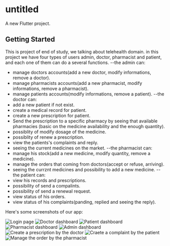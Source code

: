 # untitled

A new Flutter project.

## Getting Started

This is project of end of study, we talking about telehealth domain.
in this project we have four types of users admin, doctor, pharmacist and patient, and each one of them can do a several functions.
--the admin can:
- manage doctors accounts(add a new doctor, modify informations, remove a doctor).
- manage pharmacists accounts(add a new pharmacist, modify informations, remove a pharmacist).
- manage patients accounts(modify informations, remove a patient).
--the doctor can:
- add a new patient if not exist.
- create a medical record for patient.
- create a new prescription for patient.
- Send the prescription to a specific pharmacy by seeing that available pharmacies (basic on the medicine availability and the enough quantity).
- possiblity of modify dosage of the medicine.
- possiblity of renew a prescription.
- view the patients's complaints and reply.
- seeing the current medicines on the market.
--the pharmacist can:
- manage his stock(add a new medicine, modify quantity, remove a medicine).
- manage the orders that coming from doctors(accept or refuse, arriving).
- seeing the currznt medicines and possibility to add a new medicine.
--the patient can:
- view his records and prescriptions.
- possibility of send a compalints.
- possibility of send a renewal request.
- view status of his orders.
- view status of his complaints(panding, replied and seeing the reply).

Here's some screenshots of our app:

![Login page](assets/login.png)
![Doctor dashboard](assets/doctor.png)
![Patient dashboard](assets/patient.png)
![Pharmacist dashboard](assets/pharmacist.png)
![Admin dashboard](assets/admin.png)
![Create a prescription by the doctor](assets/createprescription.png)
![Craete a complaint by the patient](assets/createcomplaint.png)
![Manage the order by the pharmacist](assets/update.png)
